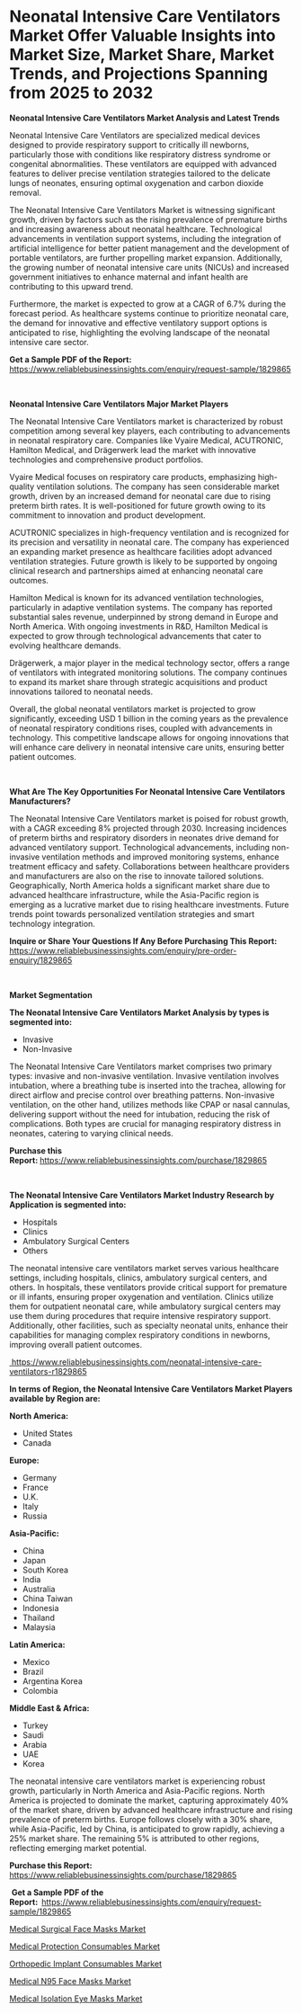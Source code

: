<p><h1>Neonatal Intensive Care Ventilators Market Offer Valuable Insights into Market Size, Market Share, Market Trends, and Projections Spanning from 2025 to 2032</h1></p><p><strong>Neonatal Intensive Care Ventilators Market Analysis and Latest Trends</strong></p>
<p><p>Neonatal Intensive Care Ventilators are specialized medical devices designed to provide respiratory support to critically ill newborns, particularly those with conditions like respiratory distress syndrome or congenital abnormalities. These ventilators are equipped with advanced features to deliver precise ventilation strategies tailored to the delicate lungs of neonates, ensuring optimal oxygenation and carbon dioxide removal.</p><p>The Neonatal Intensive Care Ventilators Market is witnessing significant growth, driven by factors such as the rising prevalence of premature births and increasing awareness about neonatal healthcare. Technological advancements in ventilation support systems, including the integration of artificial intelligence for better patient management and the development of portable ventilators, are further propelling market expansion. Additionally, the growing number of neonatal intensive care units (NICUs) and increased government initiatives to enhance maternal and infant health are contributing to this upward trend.</p><p>Furthermore, the market is expected to grow at a CAGR of 6.7% during the forecast period. As healthcare systems continue to prioritize neonatal care, the demand for innovative and effective ventilatory support options is anticipated to rise, highlighting the evolving landscape of the neonatal intensive care sector.</p></p>
<p><strong>Get a Sample PDF of the Report:&nbsp;</strong> <a href="https://www.reliablebusinessinsights.com/enquiry/request-sample/1829865?utm_campaign=100&utm_medium=2&utm_source=Github&utm_content=ia&utm_term=05032025&utm_id=neonatal-intensive-care-ventilators">https://www.reliablebusinessinsights.com/enquiry/request-sample/1829865</a></p>
<p>&nbsp;</p>
<p><strong>Neonatal Intensive Care Ventilators Major Market Players</strong></p>
<p><p>The Neonatal Intensive Care Ventilators market is characterized by robust competition among several key players, each contributing to advancements in neonatal respiratory care. Companies like Vyaire Medical, ACUTRONIC, Hamilton Medical, and Drägerwerk lead the market with innovative technologies and comprehensive product portfolios.</p><p>Vyaire Medical focuses on respiratory care products, emphasizing high-quality ventilation solutions. The company has seen considerable market growth, driven by an increased demand for neonatal care due to rising preterm birth rates. It is well-positioned for future growth owing to its commitment to innovation and product development.</p><p>ACUTRONIC specializes in high-frequency ventilation and is recognized for its precision and versatility in neonatal care. The company has experienced an expanding market presence as healthcare facilities adopt advanced ventilation strategies. Future growth is likely to be supported by ongoing clinical research and partnerships aimed at enhancing neonatal care outcomes.</p><p>Hamilton Medical is known for its advanced ventilation technologies, particularly in adaptive ventilation systems. The company has reported substantial sales revenue, underpinned by strong demand in Europe and North America. With ongoing investments in R&D, Hamilton Medical is expected to grow through technological advancements that cater to evolving healthcare demands.</p><p>Drägerwerk, a major player in the medical technology sector, offers a range of ventilators with integrated monitoring solutions. The company continues to expand its market share through strategic acquisitions and product innovations tailored to neonatal needs.</p><p>Overall, the global neonatal ventilators market is projected to grow significantly, exceeding USD 1 billion in the coming years as the prevalence of neonatal respiratory conditions rises, coupled with advancements in technology. This competitive landscape allows for ongoing innovations that will enhance care delivery in neonatal intensive care units, ensuring better patient outcomes.</p></p>
<p>&nbsp;</p>
<p><strong>What Are The Key Opportunities For Neonatal Intensive Care Ventilators Manufacturers?</strong></p>
<p><p>The Neonatal Intensive Care Ventilators market is poised for robust growth, with a CAGR exceeding 8% projected through 2030. Increasing incidences of preterm births and respiratory disorders in neonates drive demand for advanced ventilatory support. Technological advancements, including non-invasive ventilation methods and improved monitoring systems, enhance treatment efficacy and safety. Collaborations between healthcare providers and manufacturers are also on the rise to innovate tailored solutions. Geographically, North America holds a significant market share due to advanced healthcare infrastructure, while the Asia-Pacific region is emerging as a lucrative market due to rising healthcare investments. Future trends point towards personalized ventilation strategies and smart technology integration.</p></p>
<p><strong>Inquire or Share Your Questions If Any Before Purchasing This Report:</strong> <a href="https://www.reliablebusinessinsights.com/enquiry/pre-order-enquiry/1829865?utm_campaign=100&utm_medium=2&utm_source=Github&utm_content=ia&utm_term=05032025&utm_id=neonatal-intensive-care-ventilators">https://www.reliablebusinessinsights.com/enquiry/pre-order-enquiry/1829865</a></p>
<p>&nbsp;</p>
<p><strong>Market Segmentation</strong></p>
<p><strong>The Neonatal Intensive Care Ventilators Market Analysis by types is segmented into:</strong></p>
<p><ul><li>Invasive</li><li>Non-Invasive</li></ul></p>
<p><p>The Neonatal Intensive Care Ventilators market comprises two primary types: invasive and non-invasive ventilation. Invasive ventilation involves intubation, where a breathing tube is inserted into the trachea, allowing for direct airflow and precise control over breathing patterns. Non-invasive ventilation, on the other hand, utilizes methods like CPAP or nasal cannulas, delivering support without the need for intubation, reducing the risk of complications. Both types are crucial for managing respiratory distress in neonates, catering to varying clinical needs.</p></p>
<p><strong>Purchase this Report:&nbsp;</strong><a href="https://www.reliablebusinessinsights.com/purchase/1829865?utm_campaign=100&utm_medium=2&utm_source=Github&utm_content=ia&utm_term=05032025&utm_id=neonatal-intensive-care-ventilators">https://www.reliablebusinessinsights.com/purchase/1829865</a></p>
<p>&nbsp;</p>
<p><strong>The Neonatal Intensive Care Ventilators Market Industry Research by Application is segmented into:</strong></p>
<p><ul><li>Hospitals</li><li>Clinics</li><li>Ambulatory Surgical Centers</li><li>Others</li></ul></p>
<p><p>The neonatal intensive care ventilators market serves various healthcare settings, including hospitals, clinics, ambulatory surgical centers, and others. In hospitals, these ventilators provide critical support for premature or ill infants, ensuring proper oxygenation and ventilation. Clinics utilize them for outpatient neonatal care, while ambulatory surgical centers may use them during procedures that require intensive respiratory support. Additionally, other facilities, such as specialty neonatal units, enhance their capabilities for managing complex respiratory conditions in newborns, improving overall patient outcomes.</p></p>
<p><a href="https://www.reliablebusinessinsights.com/neonatal-intensive-care-ventilators-r1829865?utm_campaign=100&utm_medium=2&utm_source=Github&utm_content=ia&utm_term=05032025&utm_id=neonatal-intensive-care-ventilators">&nbsp;https://www.reliablebusinessinsights.com/neonatal-intensive-care-ventilators-r1829865</a></p>
<p><strong>In terms of Region, the Neonatal Intensive Care Ventilators Market Players available by Region are:</strong></p>
<p>
    <p> <strong> North America: </strong>
        <ul>
            <li>United States</li>
            <li>Canada</li>
        </ul>
        </p> 
    <p> <strong> Europe: </strong>
        <ul>
            <li>Germany</li>
            <li>France</li>
            <li>U.K.</li>
            <li>Italy</li>
            <li>Russia</li>
        </ul>
        </p> 
    <p> <strong> Asia-Pacific: </strong>
        <ul>
            <li>China</li>
            <li>Japan</li>
            <li>South Korea</li>
            <li>India</li>
            <li>Australia</li>
            <li>China Taiwan</li>
            <li>Indonesia</li>
            <li>Thailand</li>
            <li>Malaysia</li>
        </ul>
        </p> 
    <p> <strong> Latin America: </strong>
        <ul>
            <li>Mexico</li>
            <li>Brazil</li>
            <li>Argentina Korea</li>
            <li>Colombia</li>
        </ul>
        </p> 
    <p> <strong> Middle East & Africa: </strong>
        <ul>
            <li>Turkey</li>
            <li>Saudi</li>
            <li>Arabia</li>
            <li>UAE</li>
            <li>Korea</li>
        </ul>
    </p>
    </p>
<p><p>The neonatal intensive care ventilators market is experiencing robust growth, particularly in North America and Asia-Pacific regions. North America is projected to dominate the market, capturing approximately 40% of the market share, driven by advanced healthcare infrastructure and rising prevalence of preterm births. Europe follows closely with a 30% share, while Asia-Pacific, led by China, is anticipated to grow rapidly, achieving a 25% market share. The remaining 5% is attributed to other regions, reflecting emerging market potential.</p></p>
<p><strong>Purchase this Report: </strong><a href="https://www.reliablebusinessinsights.com/purchase/1829865?utm_campaign=100&utm_medium=2&utm_source=Github&utm_content=ia&utm_term=05032025&utm_id=neonatal-intensive-care-ventilators">https://www.reliablebusinessinsights.com/purchase/1829865</a></p>
<p>&nbsp;<strong>Get a Sample PDF of the Report:&nbsp;&nbsp;</strong><a href="https://www.reliablebusinessinsights.com/enquiry/request-sample/1829865?utm_campaign=100&utm_medium=2&utm_source=Github&utm_content=ia&utm_term=05032025&utm_id=neonatal-intensive-care-ventilators">https://www.reliablebusinessinsights.com/enquiry/request-sample/1829865</a></p>
<p><strong></strong></p>
<p><p><a href="https://github.com/frodanlert/Market-Research-Report-List-1/blob/main/medical-surgical-face-masks-market.md?utm_campaign=100&utm_medium=2&utm_source=Github&utm_content=ia&utm_term=05032025&utm_id=neonatal-intensive-care-ventilators">Medical Surgical Face Masks Market</a></p><p><a href="https://github.com/kadutjoelly83/Market-Research-Report-List-1/blob/main/medical-protection-consumables-market.md?utm_campaign=100&utm_medium=2&utm_source=Github&utm_content=ia&utm_term=05032025&utm_id=neonatal-intensive-care-ventilators">Medical Protection Consumables Market</a></p><p><a href="https://github.com/snaikraso/Market-Research-Report-List-1/blob/main/orthopedic-implant-consumables-market.md?utm_campaign=100&utm_medium=2&utm_source=Github&utm_content=ia&utm_term=05032025&utm_id=neonatal-intensive-care-ventilators">Orthopedic Implant Consumables Market</a></p><p><a href="https://github.com/ilanarohalgh/Market-Research-Report-List-1/blob/main/medical-n95-face-masks-market.md?utm_campaign=100&utm_medium=2&utm_source=Github&utm_content=ia&utm_term=05032025&utm_id=neonatal-intensive-care-ventilators">Medical N95 Face Masks Market</a></p><p><a href="https://github.com/iperitvik8/Market-Research-Report-List-1/blob/main/medical-isolation-eye-masks-market.md?utm_campaign=100&utm_medium=2&utm_source=Github&utm_content=ia&utm_term=05032025&utm_id=neonatal-intensive-care-ventilators">Medical Isolation Eye Masks Market</a></p></p>